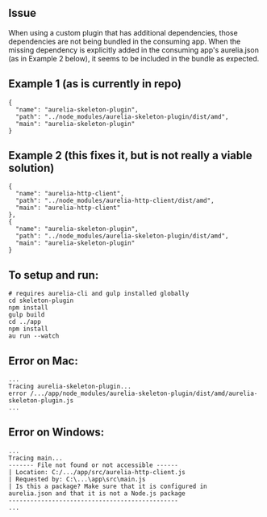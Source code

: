 Issue
---
When using a custom plugin that has additional dependencies, those dependencies are not being bundled in the consuming app.  When the missing dependency is explicitly added in the consuming app's aurelia.json (as in Example 2 below), it seems to be included in the bundle as expected.

Example 1 (as is currently in repo)
---

    {
      "name": "aurelia-skeleton-plugin",
      "path": "../node_modules/aurelia-skeleton-plugin/dist/amd",
      "main": "aurelia-skeleton-plugin"
    }


Example 2 (this fixes it, but is not really a viable solution)
---

    {
      "name": "aurelia-http-client",
      "path": "../node_modules/aurelia-http-client/dist/amd",
      "main": "aurelia-http-client"
    },
    {
      "name": "aurelia-skeleton-plugin",
      "path": "../node_modules/aurelia-skeleton-plugin/dist/amd",
      "main": "aurelia-skeleton-plugin"
    }


To setup and run:
---
    # requires aurelia-cli and gulp installed globally
    cd skeleton-plugin
    npm install
    gulp build
    cd ../app
    npm install
    au run --watch


Error on Mac:
---
    ...
    Tracing aurelia-skeleton-plugin...
    error /.../app/node_modules/aurelia-skeleton-plugin/dist/amd/aurelia-skeleton-plugin.js
    ...


Error on Windows:
---
    ...
    Tracing main...
    ------- File not found or not accessible ------
    | Location: C:/.../app/src/aurelia-http-client.js
    | Requested by: C:\...\app\src\main.js
    | Is this a package? Make sure that it is configured in 
    aurelia.json and that it is not a Node.js package
    -----------------------------------------------
    ...

